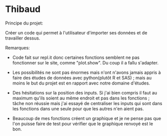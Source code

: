 # Thibaud

Principe du projet:

Créer un code qui permet à l'utilisateur d'importer ses données et de travailler dessus.

Remarques:

- Code fait sur repl.it donc certaines fonctions semblent ne pas fonctionner sur le site, comme "plot.show". Du coup il a fallu s'adapter.

- Les possibilités ne sont pas énormes mais n'ont n'avons jamais appris à faire des études de données avec python(plutôt R et SAS) ; mais au moins le but du projet est en rapport avec notre domaine d'études.

- Des hésitations sur la position des inputs. Si j'ai bien compris il faut au maximum qu'ils soient au même endroit et pas dans les fonctions ; tâche non réussie mais j'ai essayé de centraliser les inputs qui sont dans les fonctions dans une seule pour que les autres n'en aient pas.

- Beaucoup de mes fonctions créent un graphique et je ne pense pas que l'on puisse faire de test pour vérifier que le graphique renvoyé est le bon.
